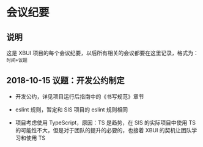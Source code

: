 # 会议纪要

## 说明

这是 XBUI 项目的每个会议纪要，以后所有相关的会议都要在这里记录，格式为：`时间+议题`

## 2018-10-15 议题：开发公约制定

- 开发公约，详见项目运行后指南中的《书写规范》章节

- eslint 规则，暂定和 SIS 项目的 eslint 规则相同

- 项目考虑使用 TypeScript，原因：TS 是趋势，在 SIS 的实际项目中使用 TS 的可能性不大，但是对于团队的提升的必要的，也接着 XBUI 的契机让团队学习和使用 TS
